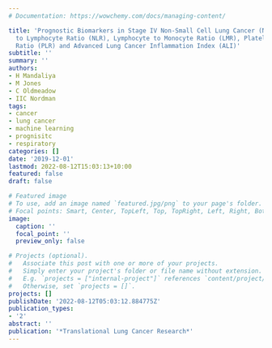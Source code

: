 ```yaml
---
# Documentation: https://wowchemy.com/docs/managing-content/

title: 'Prognostic Biomarkers in Stage IV Non-Small Cell Lung Cancer (NSCLC): Neutrophil
  to Lymphocyte Ratio (NLR), Lymphocyte to Monocyte Ratio (LMR), Platelet to Lymphocyte
  Ratio (PLR) and Advanced Lung Cancer Inflammation Index (ALI)'
subtitle: ''
summary: ''
authors:
- H Mandaliya
- M Jones
- C Oldmeadow
- IIC Nordman
tags:
- cancer
- lung cancer
- machine learning
- prognisitc
- respiratory
categories: []
date: '2019-12-01'
lastmod: 2022-08-12T15:03:13+10:00
featured: false
draft: false

# Featured image
# To use, add an image named `featured.jpg/png` to your page's folder.
# Focal points: Smart, Center, TopLeft, Top, TopRight, Left, Right, BottomLeft, Bottom, BottomRight.
image:
  caption: ''
  focal_point: ''
  preview_only: false

# Projects (optional).
#   Associate this post with one or more of your projects.
#   Simply enter your project's folder or file name without extension.
#   E.g. `projects = ["internal-project"]` references `content/project/deep-learning/index.md`.
#   Otherwise, set `projects = []`.
projects: []
publishDate: '2022-08-12T05:03:12.884775Z'
publication_types:
- '2'
abstract: ''
publication: '*Translational Lung Cancer Research*'
---
```

